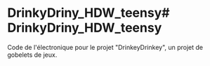 # DrinkyDriny_HDW_teensy# DrinkyDriny_HDW_teensy

Code de l'électronique pour le projet "DrinkeyDrinkey", un projet de gobelets de jeux.